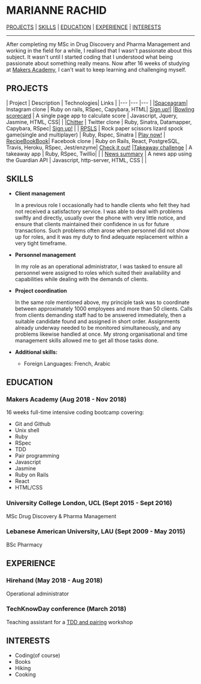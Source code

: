 # **MARIANNE RACHID**

[PROJECTS](#projects) | [SKILLS](#skills) | [EDUCATION](#education) | [EXPERIENCE](#experience) | [INTERESTS](#interests)

---

After completing my MSc in Drug Discovery and Pharma Management and working in the field for a while, I realised that I wasn't passionate about this subject. It wasn't until I started coding that I understood what being passionate about something really means. Now after 16 weeks of studying at [Makers Academy](https://makers.tech/become/makers-academy), I can't wait to keep learning and challenging myself.

## <a name="Projects">**PROJECTS**</a>

| Project | Description | Technologies| Links |
|---      |---          |---          |
|[Spaceagram](https://github.com/m-rcd/instagram-challenge)| Instagram clone | Ruby on rails, RSpec, Capybara, HTML| [Sign up!](https://spaceagram.herokuapp.com/)|
|[Bowling scorecard](https://github.com/m-rcd/bowling-challenge) | A single page app to calculate score | Javascript, Jquery, Jasmine, HTML, CSS| |
|[Chitter](https://github.com/m-rcd/chitter-challenge) | Twitter clone | Ruby, Sinatra, Datamapper, Capybara, RSpec| [Sign up!](https://chitter0.herokuapp.com/) |
| [RPSLS](https://github.com/m-rcd/rps-challenge) | Rock paper scissors lizard spock game(single and multiplayer) | Ruby, Rspec, Sinatra | [Play now!](https://stark-journey-20582.herokuapp.com/)
| [RecipeBookBook](https://github.com/m-rcd/acebook-RecipeBookBook)| Facebook clone | Ruby on Rails, React, PostgreSQL, Travis, Heroku, RSpec, Jest/enzyme| [Check it out!](https://recipebookbook.herokuapp.com)
|[Takeaway challenge](https://github.com/m-rcd/takeaway-challenge) | A takeaway app | Ruby, RSpec, Twillio| |
| [News summary](https://github.com/m-rcd/news-summary-challenge) | A news app using the Guardian API | Javascript, http-server, HTML, CSS |  |


## <a name="skills">**SKILLS**</a>


* **Client management**

  In a previous role I occasionally had to handle clients who felt they had not received a satisfactory service. I was able to deal with problems swiftly and directly, usually over the phone with very little notice, and ensure that clients maintained their confidence in us for future transactions. Such problems often arose when personnel did not show up for roles, and it was my duty to find adequate replacement within a very tight timeframe.


* **Personnel management**

  In my role as an operational administrator, I was tasked to ensure all personnel were assigned to roles which suited their availability and capabilities while dealing with the demands of clients.


* **Project coordination**

  In the same role mentioned above, my principle task was to coordinate between approximately 1000 employees and more than 50 clients. Calls from clients demanding staff had to be answered immediately, then a suitable candidate found and assigned in short order. Assignments already underway needed to be monitored simultaneously, and any problems likewise handled at once. My strong organisational and time management skills allowed me to get all those tasks done.


* **Additional skills:**
  * Foreign Languages: French, Arabic


## <a name="Education">**EDUCATION**</a>

### Makers Academy (Aug 2018 - Nov 2018)
 16 weeks full-time intensive coding bootcamp covering:
  * Git and Github
  * Unix shell
  * Ruby
  * RSpec
  * TDD
  * Pair programming
  * Javascript
  * Jasmine
  * Ruby on Rails
  * React
  * HTML/CSS


### University College London, UCL (Sept 2015 - Sept 2016)
MSc Drug Discovery & Pharma Management

### Lebanese American University, LAU (Sept 2009 - May 2015)
BSc Pharmacy


## <a name="Experience">**EXPERIENCE**</a>

### Hirehand (May 2018 - Aug 2018)
Operational administrator

### TechKnowDay conference (March 2018)
Teaching assistant for a
[TDD and pairing](https://github.com/fouralarmfire/square-one/blob/master/tutorials/fizzbuzz-tdd.md) workshop

## <a name="Interests">**INTERESTS**</a>

* Coding(of course)
* Books   
* Hiking
* Cooking
